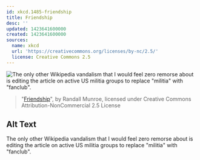 ```yaml
---
id: xkcd.1485-friendship
title: Friendship
desc: ''
updated: 1423641600000
created: 1423641600000
sources:
  name: xkcd
  url: 'https://creativecommons.org/licenses/by-nc/2.5/'
  license: Creative Commons 2.5
---
```

![The only other Wikipedia vandalism that I would feel zero remorse about is editing the article on active US militia groups to replace "militia" with "fanclub".](https://imgs.xkcd.com/comics/friendship.png)
> "[Friendship](https://xkcd.com/1485/)", by Randall Munroe, licensed under Creative Commons Attribution-NonCommercial 2.5 License

## Alt Text
The only other Wikipedia vandalism that I would feel zero remorse about is editing the article on active US militia groups to replace "militia" with "fanclub".
